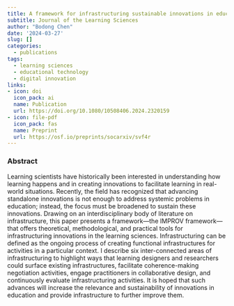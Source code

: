 ```yaml
---
title: A framework for infrastructuring sustainable innovations in education
subtitle: Journal of the Learning Sciences
author: "Bodong Chen"
date: '2024-03-27'
slug: []
categories:
  - publications
tags:
  - learning sciences
  - educational technology
  - digital innovation
links:
- icon: doi
  icon_pack: ai
  name: Publication
  url: https://doi.org/10.1080/10508406.2024.2320159
- icon: file-pdf
  icon_pack: fas
  name: Preprint
  url: https://osf.io/preprints/socarxiv/svf4r
---
```


### Abstract

Learning scientists have historically been interested in understanding how learning happens and in creating innovations to facilitate learning in real-world situations. Recently, the field has recognized that advancing standalone innovations is not enough to address systemic problems in education; instead, the focus must be broadened to sustain these innovations. Drawing on an interdisciplinary body of literature on infrastructure, this paper presents a framework—the IMPROV framework—that offers theoretical, methodological, and practical tools for infrastructuring innovations in the learning sciences. Infrastructuring can be defined as the ongoing process of creating functional infrastructures for activities in a particular context. I describe six inter-connected areas of infrastructuring to highlight ways that learning designers and researchers could surface existing infrastructures, facilitate coherence-making negotiation activities, engage practitioners in collaborative design, and continuously evaluate infrastructuring activities. It is hoped that such advances will increase the relevance and sustainability of innovations in education and provide infrastructure to further improve them.

